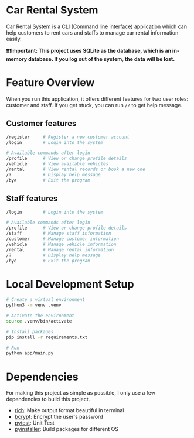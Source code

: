 # Car Rental System

Car Rental System is a CLI (Command line interface) application which can help customers to rent cars and staffs to manage car rental information easily.

**❗️❗️❗️Important: This project uses SQLite as the database, which is an in-memory database. If you log out of the system, the data will be lost.**

# Feature Overview

When you run this application, it offers different features for two user roles: customer and staff. If you get stuck, you can run `/?` to get help message.

## Customer features

```bash
/register     # Register a new customer account
/login        # Login into the system

# Available commands after login
/profile      # View or change profile details
/vehicle      # View available vehicles
/rental       # View rental records or book a new one
/?            # Display help message
/bye          # Exit the program
```

## Staff features

```bash
/login        # Login into the system

# Available commands after login
/profile      # View or change profile details
/staff        # Manage staff information
/customer     # Manage customer information
/vehicle      # Manage vehicle information
/rental       # Manage rental information
/?            # Display help message
/bye          # Exit the program
```

# Local Development Setup

```bash
# Create a virtual environment
python3 -m venv .venv

# Activate the environment
source .venv/bin/activate

# Install packages
pip install -r requirements.txt

# Run
python app/main.py
```

# Dependencies

For making this project as simple as possible, I only use a few dependencies to build this project.

- [rich](https://pypi.org/project/rich/): Make output format beautiful in terminal
- [bcrypt](https://pypi.org/project/bcrypt/): Encrypt the user's password
- [pytest](https://pypi.org/project/pytest/): Unit Test
- [pyinstaller](https://pypi.org/project/pyinstaller/): Build packages for different OS
